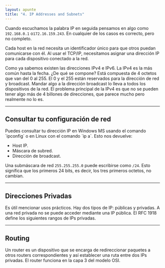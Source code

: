 ```yaml
---
layout: apunte
title: "4. IP Addresses and Subnets"
---
```


Cuando escuchamos la palabra IP en seguida pensamos en algo como `192.168.0.1` o`172.16.159.243`. En cualquier de los casos es correcto, pero no completo.

Cada host en la red necesita un identificador único para que otros puedan comunicarse con él. Al usar el TCP/IP, necesitamos asignar una dirección IP para cada dispositivo conectado a la red.

Como ya sabemos existen las direcciones IPv4 e IPv6. La IPv4 es la más común hasta la fecha. ¿De qué se compone? Está compuesta de 4 octetos que van del 0 al 255. El 0 y el 255 están reservados para la dirección de red y broadcast. Mandar algo a la dirección broadcast lo lleva a todos los dispositivos de la red. El problema principal de la IPv4 es que no se pueden tener algo más de 4 billones de direcciones, que parece mucho pero realmente no lo es.

-------------------
<h2>Consultar tu configuración de red</h2>
Puedes consultar tu dirección IP en Windows MS usando el comando `ipconfig` o en Linux con el comando `ip a`. Esto nos devuelve:

- Host IP.
- Máscara de subred.
- Dirección de broadcast.

Una submáscara de red `255.255.255.0` puede escribirse como `/24`. Esto significa que los primeros 24 bits, es decir, los tres primeros octetos, no cambian.

------------------------
<h2>Direcciones Privadas</h2>
Es útil mencionar usos prácticos. Hay dos tipos de IP: públicas y privadas. A una red privada no se puede acceder mediante una IP pública. El RFC 1918 define los siguientes rangos de IPs privadas.

----------
<h2>Routing</h2>
Un router es un dispositivo que se encarga de redireccionar paquetes a otros routers correspondientes y así establecer una ruta entre dos IPs privadas. El router funciona en la capa 3 del modelo OSI.